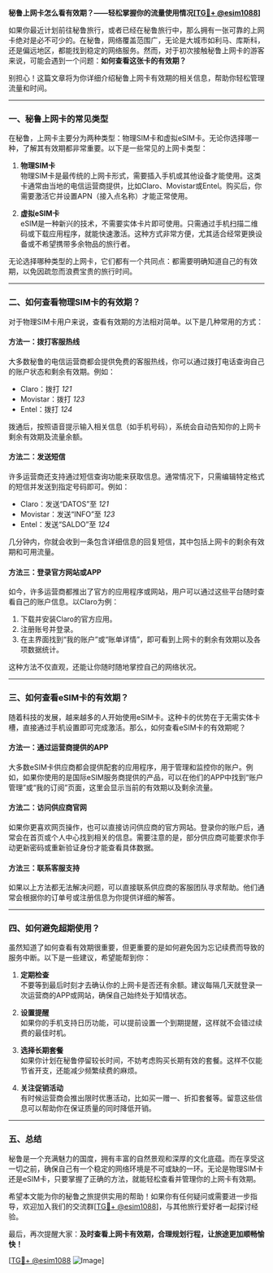 **秘鲁上网卡怎么看有效期？——轻松掌握你的流量使用情况[[TG💪+ @esim1088](https://t.me/s/esim1088)]**

如果你最近计划前往秘鲁旅行，或者已经在秘鲁旅行中，那么拥有一张可靠的上网卡绝对是必不可少的。在秘鲁，网络覆盖范围广，无论是大城市如利马、库斯科，还是偏远地区，都能找到稳定的网络服务。然而，对于初次接触秘鲁上网卡的游客来说，可能会遇到一个问题：**如何查看这张卡的有效期？** 

别担心！这篇文章将为你详细介绍秘鲁上网卡有效期的相关信息，帮助你轻松管理流量和时间。

---

### 一、秘鲁上网卡的常见类型

在秘鲁，上网卡主要分为两种类型：物理SIM卡和虚拟eSIM卡。无论你选择哪一种，了解其有效期都非常重要。以下是一些常见的上网卡类型：

1. **物理SIM卡**  
   物理SIM卡是最传统的上网卡形式，需要插入手机或其他设备才能使用。这类卡通常由当地的电信运营商提供，比如Claro、Movistar或Entel。购买后，你需要激活它并设置APN（接入点名称）才能正常使用。

2. **虚拟eSIM卡**  
   eSIM是一种新兴的技术，不需要实体卡片即可使用。只需通过手机扫描二维码或下载应用程序，就能快速激活。这种方式非常方便，尤其适合经常更换设备或不希望携带多余物品的旅行者。

无论选择哪种类型的上网卡，它们都有一个共同点：都需要明确知道自己的有效期，以免因疏忽而浪费宝贵的旅行时间。

---

### 二、如何查看物理SIM卡的有效期？

对于物理SIM卡用户来说，查看有效期的方法相对简单。以下是几种常用的方式：

#### 方法一：拨打客服热线
大多数秘鲁的电信运营商都会提供免费的客服热线，你可以通过拨打电话查询自己的账户状态和剩余有效期。例如：
- Claro：拨打 *121*
- Movistar：拨打 *123*
- Entel：拨打 *124*

拨通后，按照语音提示输入相关信息（如手机号码），系统会自动告知你的上网卡剩余有效期及流量余额。

#### 方法二：发送短信
许多运营商还支持通过短信查询功能来获取信息。通常情况下，只需编辑特定格式的短信并发送到指定号码即可。例如：
- Claro：发送“DATOS”至 *121*
- Movistar：发送“INFO”至 *123*
- Entel：发送“SALDO”至 *124*

几分钟内，你就会收到一条包含详细信息的回复短信，其中包括上网卡的剩余有效期和可用流量。

#### 方法三：登录官方网站或APP
如今，许多运营商都推出了官方的应用程序或网站，用户可以通过这些平台随时查看自己的账户信息。以Claro为例：
1. 下载并安装Claro的官方应用。
2. 注册账号并登录。
3. 在主界面找到“我的账户”或“账单详情”，即可看到上网卡的剩余有效期以及各项数据统计。

这种方法不仅直观，还能让你随时随地掌控自己的网络状况。

---

### 三、如何查看eSIM卡的有效期？

随着科技的发展，越来越多的人开始使用eSIM卡。这种卡的优势在于无需实体卡槽，直接通过手机设置即可完成激活。那么，如何查看eSIM卡的有效期呢？

#### 方法一：通过运营商提供的APP
大多数eSIM卡供应商都会提供配套的应用程序，用于管理和监控你的账户。例如，如果你使用的是国际eSIM服务商提供的产品，可以在他们的APP中找到“账户管理”或“我的订阅”页面，这里会显示当前的有效期以及剩余流量。

#### 方法二：访问供应商官网
如果你更喜欢网页操作，也可以直接访问供应商的官方网站。登录你的账户后，通常会在首页或个人中心找到相关的信息。需要注意的是，部分供应商可能要求你手动更新密码或重新验证身份才能查看具体数据。

#### 方法三：联系客服支持
如果以上方法都无法解决问题，可以直接联系供应商的客服团队寻求帮助。他们通常会根据你的订单号或注册信息为你提供详细的解答。

---

### 四、如何避免超期使用？

虽然知道了如何查看有效期很重要，但更重要的是如何避免因为忘记续费而导致的服务中断。以下是一些建议，希望能帮到你：

1. **定期检查**  
   不要等到最后时刻才去确认你的上网卡是否还有余额。建议每隔几天就登录一次运营商的APP或网站，确保自己始终处于知情状态。

2. **设置提醒**  
   如果你的手机支持日历功能，可以提前设置一个到期提醒，这样就不会错过续费的最佳时机。

3. **选择长期套餐**  
   如果你计划在秘鲁停留较长时间，不妨考虑购买长期有效的套餐。这样不仅能节省开支，还能减少频繁续费的麻烦。

4. **关注促销活动**  
   有时候运营商会推出限时优惠活动，比如买一赠一、折扣套餐等。留意这些信息可以帮助你在保证质量的同时降低开销。

---

### 五、总结

秘鲁是一个充满魅力的国度，拥有丰富的自然景观和深厚的文化底蕴。而在享受这一切之前，确保自己有一个稳定的网络环境是不可或缺的一环。无论是物理SIM卡还是eSIM卡，只要掌握了正确的方法，就能轻松查看并管理你的上网卡有效期。

希望本文能为你的秘鲁之旅提供实用的帮助！如果你有任何疑问或需要进一步指导，欢迎加入我们的交流群[[TG💪+ @esim1088](https://t.me/s/esim1088)]，与其他旅行爱好者一起探讨经验。

最后，再次提醒大家：**及时查看上网卡有效期，合理规划行程，让旅途更加顺畅愉快！** 

[[TG💪+ @esim1088](https://t.me/s/esim1088) ![Image](https://i.postimg.cc/4NQfJmqS/Snipaste-2025-05-13-00-14-12.png)]